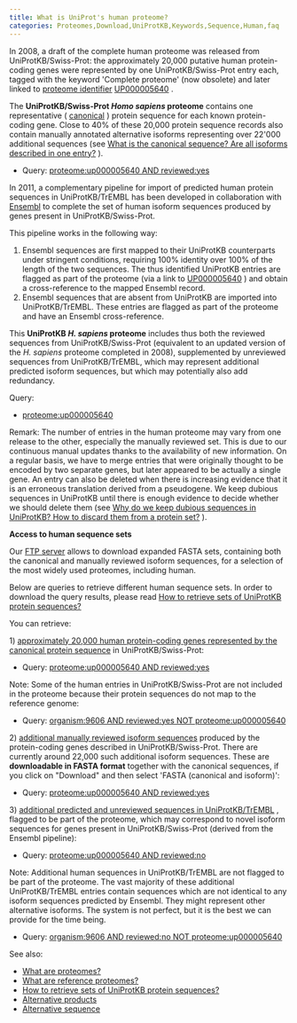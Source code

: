 ```yaml
---
title: What is UniProt's human proteome?
categories: Proteomes,Download,UniProtKB,Keywords,Sequence,Human,faq
---
```


In 2008, a draft of the complete human proteome was released from UniProtKB/Swiss-Prot: the approximately 20,000 putative human protein-coding genes were represented by one UniProtKB/Swiss-Prot entry each, tagged with the keyword 'Complete proteome' (now obsolete) and later linked to [proteome identifier](http://www.uniprot.org/manual/proteome%5Fid) [UP000005640](http://www.uniprot.org/proteomes/UP000005640) .

The **UniProtKB/Swiss-Prot *Homo sapiens* proteome** contains one representative ( [canonical](http://www.uniprot.org/help/canonical%5Fand%5Fisoforms) ) protein sequence for each known protein-coding gene. Close to 40% of these 20,000 protein sequence records also contain manually annotated alternative isoforms representing over 22'000 additional sequences (see [What is the canonical sequence? Are all isoforms described in one entry?](http://www.uniprot.org/help/canonical%5Fand%5Fisoforms) ).

-   Query: [proteome:up000005640 AND reviewed:yes](http://www.uniprot.org/uniprotkb/?query=reviewed%3Ayes+AND+proteome%3Aup000005640)

In 2011, a complementary pipeline for import of predicted human protein sequences in UniProtKB/TrEMBL has been developed in collaboration with [Ensembl](http://www.ensembl.org/) to complete the set of human isoform sequences produced by genes present in UniProtKB/Swiss-Prot.

This pipeline works in the following way:

1.  Ensembl sequences are first mapped to their UniProtKB counterparts under stringent conditions, requiring 100% identity over 100% of the length of the two sequences. The thus identified UniProtKB entries are flagged as part of the proteome (via a link to [UP000005640](http://www.uniprot.org/proteomes/up000005640) ) and obtain a cross-reference to the mapped Ensembl record.
2.  Ensembl sequences that are absent from UniProtKB are imported into UniProtKB/TrEMBL. These entries are flagged as part of the proteome and have an Ensembl cross-reference.

This **UniProtKB *H. sapiens* proteome** includes thus both the reviewed sequences from UniProtKB/Swiss-Prot (equivalent to an updated version of the *H. sapiens* proteome completed in 2008), supplemented by unreviewed sequences from UniProtKB/TrEMBL, which may represent additional predicted isoform sequences, but which may potentially also add redundancy.

Query:

-   [proteome:up000005640](http://www.uniprot.org/uniprotkb/?query=proteome%3Aup000005640)

Remark: The number of entries in the human proteome may vary from one release to the other, especially the manually reviewed set. This is due to our continuous manual updates thanks to the availability of new information. On a regular basis, we have to merge entries that were originally thought to be encoded by two separate genes, but later appeared to be actually a single gene. An entry can also be deleted when there is increasing evidence that it is an erroneous translation derived from a pseudogene. We keep dubious sequences in UniProtKB until there is enough evidence to decide whether we should delete them (see [Why do we keep dubious sequences in UniProtKB? How to discard them from a protein set?](http://www.uniprot.org/help/dubious%5Fsequences) ).

**Access to human sequence sets**

Our [FTP server](http://www.uniprot.org/downloads) allows to download expanded FASTA sets, containing both the canonical and manually reviewed isoform sequences, for a selection of the most widely used proteomes, including human.

Below are queries to retrieve different human sequence sets. In order to download the query results, please read [How to retrieve sets of UniProtKB protein sequences?](http://www.uniprot.org/help/retrieve%5Fsets)

You can retrieve:

1\) <u>approximately 20,000 human protein-coding genes represented by the canonical protein sequence</u> in UniProtKB/Swiss-Prot:

-   Query: [proteome:up000005640 AND reviewed:yes](http://www.uniprot.org/uniprotkb/?query=reviewed%3Ayes+AND+proteome%3Aup000005640)

Note: Some of the human entries in UniProtKB/Swiss-Prot are not included in the proteome because their protein sequences do not map to the reference genome:

-   Query: [organism:9606 AND reviewed:yes NOT proteome:up000005640](http://www.uniprot.org/uniprotkb/?query=organism%3A9606+AND+reviewed%3Ayes+NOT+proteome%3Aup000005640)

2\) <u>additional manually reviewed isoform sequences</u> produced by the protein-coding genes described in UniProtKB/Swiss-Prot. There are currently around 22,000 such additional isoform sequences. These are **downloadable in FASTA format** together with the canonical sequences, if you click on "Download" and then select 'FASTA (canonical and isoform)':

-   Query: [proteome:up000005640 AND reviewed:yes](http://www.uniprot.org/uniprotkb/?query=proteome:up000005640+AND+reviewed:yes&format=fasta&include=yes)

3\) <u>additional predicted and unreviewed sequences in UniProtKB/TrEMBL</u> , flagged to be part of the proteome, which may correspond to novel isoform sequences for genes present in UniProtKB/Swiss-Prot (derived from the Ensembl pipeline):

-   Query: [proteome:up000005640 AND reviewed:no](http://www.uniprot.org/uniprotkb/?query=proteome:up000005640+AND+reviewed%3Ano)

Note: Additional human sequences in UniProtKB/TrEMBL are not flagged to be part of the proteome. The vast majority of these additional UniProtKB/TrEMBL entries contain sequences which are not identical to any isoform sequences predicted by Ensembl. They might represent other alternative isoforms. The system is not perfect, but it is the best we can provide for the time being.

-   Query: [organism:9606 AND reviewed:no NOT proteome:up000005640](http://www.uniprot.org/uniprotkb/?query=organism%3A9606+AND+reviewed%3Ano+NOT+proteome:up000005640)

See also:

-   [What are proteomes?](http://www.uniprot.org/help/proteome)
-   [What are reference proteomes?](http://www.uniprot.org/help/reference%5Fproteome)
-   [How to retrieve sets of UniProtKB protein sequences?](http://www.uniprot.org/help/retrieve%5Fsets)
-   [Alternative products](http://www.uniprot.org/manual/alternative%5Fproducts)
-   [Alternative sequence](http://www.uniprot.org/manual/var%5Fseq)
